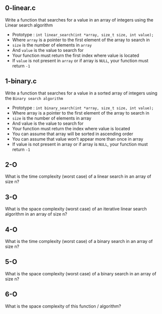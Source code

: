 ## 0-linear.c
Write a function that searches for a value in an array of integers using the Linear search algorithm

- Prototype : `int linear_search(int *array, size_t size, int value);`
- Where `array` is a pointer to the first element of the array to search in
- `size` is the number of elements in `array`
- And `value` is the value to search for
- Your function must return the first index where value is located
- If `value` is not present in `array` or if array is `NULL`, your function must return `-1`

## 1-binary.c
Write a function that searches for a value in a sorted array of integers using the `Binary search algorithm`

- Prototype : `int binary_search(int *array, size_t size, int value);`
- Where array is a pointer to the first element of the array to search in
- `size` is the number of elements in array
- And value is the value to search for
- Your function must return the index where value is located
- You can assume that array will be sorted in ascending order
- You can assume that value won’t appear more than once in array
- If value is not present in array or if array is `NULL`, your function must return `-1`

## 2-O
What is the time complexity (worst case) of a linear search in an array of size n?

## 3-O
What is the space complexity (worst case) of an iterative linear search algorithm in an array of size n?

## 4-O
What is the time complexity (worst case) of a binary search in an array of size n?

## 5-O
What is the space complexity (worst case) of a binary search in an array of size n?

## 6-O
What is the space complexity of this function / algorithm?

